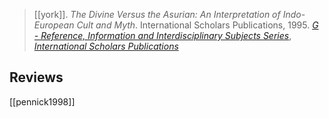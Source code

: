 > [[york]]. *The Divine Versus the Asurian: An Interpretation of Indo-European Cult and Myth*. International Scholars Publications, 1995. [_G - Reference, Information and Interdisciplinary Subjects Series_](https://www.google.com/search?tbo=p&tbm=bks&q=bibliogroup:%22G+-+Reference,+Information+and+Interdisciplinary+Subjects+Series%22&source=gbs_metadata_r&cad=4), [_International Scholars Publications_](https://www.google.com/search?tbo=p&tbm=bks&q=bibliogroup:%22International+Scholars+Publications%22&source=gbs_metadata_r&cad=4)

## Reviews
[[pennick1998]]